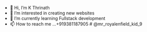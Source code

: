 - 👋 Hi, I’m K Thrinath
- 👀 I’m interested in creating new websites
- 🌱 I’m currently learning Fullstack development
- 📫 How to reach me ...+919381187905 # @mr_royalenfield_kid_9

<!---
kthrinath2227/kthrinath2227 is a ✨ special ✨ repository because its `README.md` (this file) appears on your GitHub profile.
You can click the Preview link to take a look at your changes.
--->
